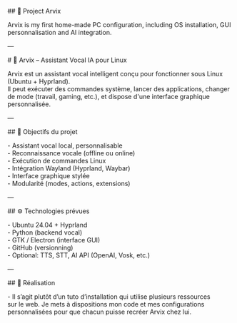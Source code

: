\#\# 🌵 Project Arvix

Arvix is my first home-made PC configuration, including OS installation, GUI personnalisation and AI integration.

—

\# 🤖 Arvix – Assistant Vocal IA pour Linux

Arvix est un assistant vocal intelligent conçu pour fonctionner sous Linux (Ubuntu \+ Hyprland).    
Il peut exécuter des commandes système, lancer des applications, changer de mode (travail, gaming, etc.), et dispose d'une interface graphique personnalisée.

—

\#\# 🎯 Objectifs du projet

\- Assistant vocal local, personnalisable  
\- Reconnaissance vocale (offline ou online)  
\- Exécution de commandes Linux  
\- Intégration Wayland (Hyprland, Waybar)  
\- Interface graphique stylée  
\- Modularité (modes, actions, extensions)

—

\#\# ⚙️ Technologies prévues

\- Ubuntu 24.04 \+ Hyprland  
\- Python (backend vocal)  
\- GTK / Electron (interface GUI)  
\- GitHub (versionning)  
\- Optional: TTS, STT, AI API (OpenAI, Vosk, etc.)

—

\#\# 🙂 Réalisation

\- Il s’agit plutôt d’un tuto d’installation qui utilise plusieurs ressources  
 sur le web. Je mets à dispositions mon code et mes configurations personnalisées pour que chacun puisse recréer Arvix chez lui.  
